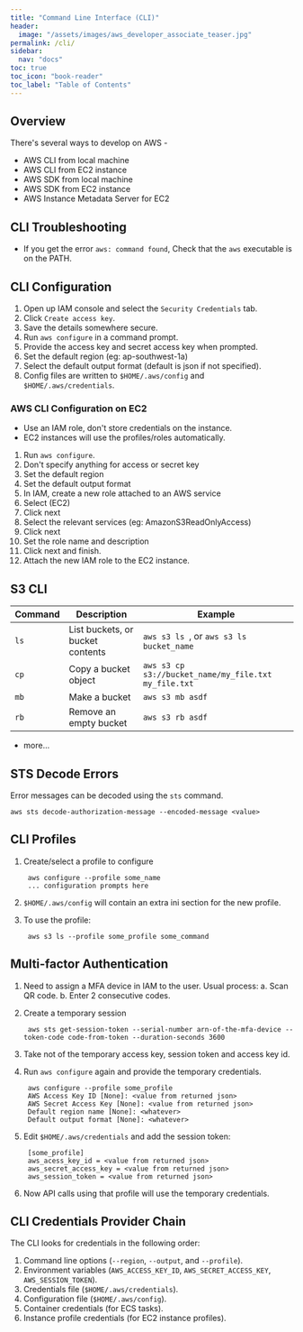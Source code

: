 ```yaml
---
title: "Command Line Interface (CLI)"
header:
  image: "/assets/images/aws_developer_associate_teaser.jpg"
permalink: /cli/
sidebar:
  nav: "docs"
toc: true
toc_icon: "book-reader"
toc_label: "Table of Contents"
---
```


## Overview

There's several ways to develop on AWS -

- AWS CLI from local machine
- AWS CLI from EC2 instance
- AWS SDK from local machine
- AWS SDK from EC2 instance
- AWS Instance Metadata Server for EC2

## CLI Troubleshooting

- If you get the error ```aws: command found```, Check that the ```aws``` executable is on the PATH.

## CLI Configuration

1. Open up IAM console and select the ```Security Credentials``` tab.
2. Click ```Create access key```.
3. Save the details somewhere secure.
4. Run ```aws configure``` in a command prompt.
5. Provide the access key and secret access key when prompted.
6. Set the default region (eg: ap-southwest-1a)
7. Select the default output format (default is json if not specified).
8. Config files are written to ```$HOME/.aws/config``` and ```$HOME/.aws/credentials```.

### AWS CLI Configuration on EC2

- Use an IAM role, don't store credentials on the instance.
- EC2 instances will use the profiles/roles automatically.

1. Run ```aws configure```.
2. Don't specify anything for access or secret key
3. Set the default region
4. Set the default output format
5. In IAM, create a new role attached to an AWS service
6. Select (EC2)
7. Click next
8. Select the relevant services (eg: AmazonS3ReadOnlyAccess)
9. Click next
10. Set the role name and description
11. Click next and finish.
12. Attach the new IAM role to the EC2 instance.

## S3 CLI

| Command  | Description                      | Example                                                  |
|----------|----------------------------------|----------------------------------------------------------|
| ```ls``` | List buckets, or bucket contents | ```aws s3 ls ```, or ```aws s3 ls bucket_name```         |
| ```cp``` | Copy a bucket object             | ```aws s3 cp s3://bucket_name/my_file.txt my_file.txt``` |
| ```mb``` | Make a bucket                    | ```aws s3 mb asdf```                                     |
| ```rb``` | Remove an empty bucket           | ```aws s3 rb asdf```                                     |
 
 + more...


## STS Decode Errors

Error messages can be decoded using the ```sts``` command.

    aws sts decode-authorization-message --encoded-message <value>

## CLI Profiles

1. Create/select a profile to configure

        aws configure --profile some_name
        ... configuration prompts here

2. ```$HOME/.aws/config``` will contain an extra ini section for the new profile.
3. To use the profile:
    
        aws s3 ls --profile some_profile some_command


## Multi-factor Authentication

1. Need to assign a MFA device in IAM to the user. Usual process:
    a. Scan QR code.
    b. Enter 2 consecutive codes.
2. Create a temporary session

        aws sts get-session-token --serial-number arn-of-the-mfa-device --token-code code-from-token --duration-seconds 3600

3. Take not of the temporary access key,  session token and access key id.
4. Run ```aws configure``` again and provide the temporary credentials.

        aws configure --profile some_profile
        AWS Access Key ID [None]: <value from returned json>
        AWS Secret Access Key [None]: <value from returned json>
        Default region name [None]: <whatever>
        Default output format [None]: <whatever>

5. Edit ```$HOME/.aws/credentials``` and add the session token:

        [some_profile]
        aws_acess_key_id = <value from returned json>
        aws_secret_access_key = <value from returned json>
        aws_session_token = <value from returned json>

6. Now API calls using that profile will use the temporary credentials.


## CLI Credentials Provider Chain

The CLI looks for credentials in the following order:

1. Command line options (```--region```, ```--output```, and ```--profile```).
2. Environment variables (```AWS_ACCESS_KEY_ID```, ```AWS_SECRET_ACCESS_KEY```, ```AWS_SESSION_TOKEN```).
3. Credentials file (```$HOME/.aws/credentials```).
4. Configuration file (```$HOME/.aws/config```).
5. Container credentials (for ECS tasks).
6. Instance profile credentials (for EC2 instance profiles).
